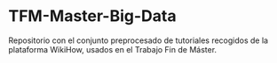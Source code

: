 # TFM-Master-Big-Data
Repositorio con el conjunto preprocesado de tutoriales recogidos de la plataforma WikiHow, usados en el Trabajo Fin de Máster.
